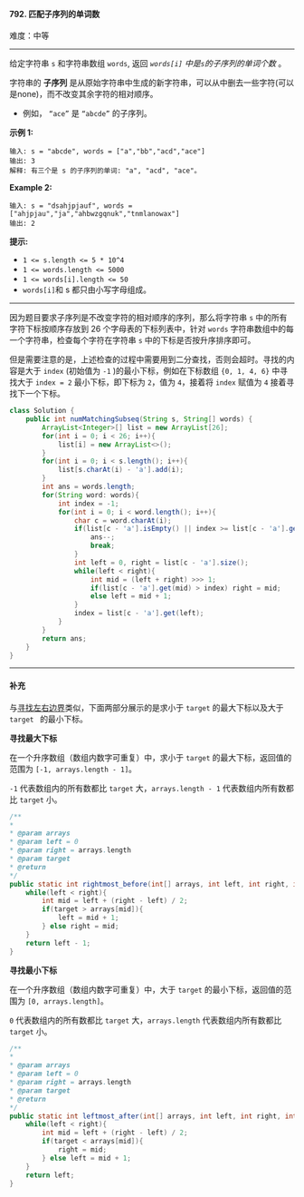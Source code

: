 #### 792. 匹配子序列的单词数

难度：中等

---

给定字符串 `s` 和字符串数组 `words`, 返回  _`words[i]` 中是`s`的子序列的单词个数_ 。

字符串的  **子序列**  是从原始字符串中生成的新字符串，可以从中删去一些字符(可以是none)，而不改变其余字符的相对顺序。

*   例如， `“ace”` 是 `“abcde”` 的子序列。

 **示例 1:** 

```
输入: s = "abcde", words = ["a","bb","acd","ace"]
输出: 3
解释: 有三个是 s 的子序列的单词: "a", "acd", "ace"。
```

 **Example 2:** 

```
输入: s = "dsahjpjauf", words = ["ahjpjau","ja","ahbwzgqnuk","tnmlanowax"]
输出: 2
```

 **提示:** 

*   `1 <= s.length <= 5 * 10^4`
*   `1 <= words.length <= 5000`
*   `1 <= words[i].length <= 50`
*   `words[i]`和 s 都只由小写字母组成。

---

因为题目要求子序列是不改变字符的相对顺序的序列，那么将字符串 `s` 中的所有字符下标按顺序存放到 26 个字母表的下标列表中，针对 `words` 字符串数组中的每一个字符串，检查每个字符在字符串 `s` 中的下标是否按升序排序即可。

但是需要注意的是，上述检查的过程中需要用到二分查找，否则会超时。寻找的内容是大于 `index` (初始值为 `-1` )的最小下标，例如在下标数组 `{0, 1, 4, 6}` 中寻找大于 `index = 2` 最小下标，即下标为 `2`，值为 `4`，接着将 `index` 赋值为 `4` 接着寻找下一个下标。

```java
class Solution {
    public int numMatchingSubseq(String s, String[] words) {
        ArrayList<Integer>[] list = new ArrayList[26];
        for(int i = 0; i < 26; i++){
            list[i] = new ArrayList<>();
        }
        for(int i = 0; i < s.length(); i++){
            list[s.charAt(i) - 'a'].add(i);
        }
        int ans = words.length;
        for(String word: words){
            int index = -1;
            for(int i = 0; i < word.length(); i++){
                char c = word.charAt(i);
                if(list[c - 'a'].isEmpty() || index >= list[c - 'a'].get(list[c - 'a'].size() - 1)){
                    ans--;
                    break;
                }
                int left = 0, right = list[c - 'a'].size();
                while(left < right){
                    int mid = (left + right) >>> 1;
                    if(list[c - 'a'].get(mid) > index) right = mid;
                    else left = mid + 1;
                }
                index = list[c - 'a'].get(left);
            }
        }
        return ans;
    }
}
```

---

#### 补充

与[寻找左右边界](https://github.com/CompetitiveLin/Leetcode/blob/c8536add754882824069a6adf885b9904715aad0/Dichotomy/704.%20%E4%BA%8C%E5%88%86%E6%9F%A5%E6%89%BE.md?plain=1#L91)类似，下面两部分展示的是求小于 `target` 的最大下标以及大于 `target ` 的最小下标。

**寻找最大下标**

在一个升序数组（数组内数字可重复）中，求小于 `target` 的最大下标，返回值的范围为 `[-1, arrays.length - 1]`。

`-1` 代表数组内的所有数都比 `target` 大，`arrays.length - 1` 代表数组内所有数都比 `target` 小。

```java
/**
*
* @param arrays
* @param left = 0
* @param right = arrays.length
* @param target
* @return
*/
public static int rightmost_before(int[] arrays, int left, int right, int target){
    while(left < right){
        int mid = left + (right - left) / 2;
        if(target > arrays[mid]){
            left = mid + 1;
        } else right = mid;
    }
    return left - 1;
}
```

**寻找最小下标**

在一个升序数组（数组内数字可重复）中，大于 `target` 的最小下标，返回值的范围为 `[0, arrays.length]`。

`0` 代表数组内的所有数都比 `target` 大，`arrays.length` 代表数组内所有数都比 `target` 小。

```java
/**
*
* @param arrays
* @param left = 0
* @param right = arrays.length
* @param target
* @return
*/
public static int leftmost_after(int[] arrays, int left, int right, int target){
    while(left < right){
        int mid = left + (right - left) / 2;
        if(target < arrays[mid]){
            right = mid;
        } else left = mid + 1;
    }
    return left;
}
```

